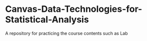 # Canvas-Data-Technologies-for-Statistical-Analysis
A repository for practicing the course contents such as Lab
